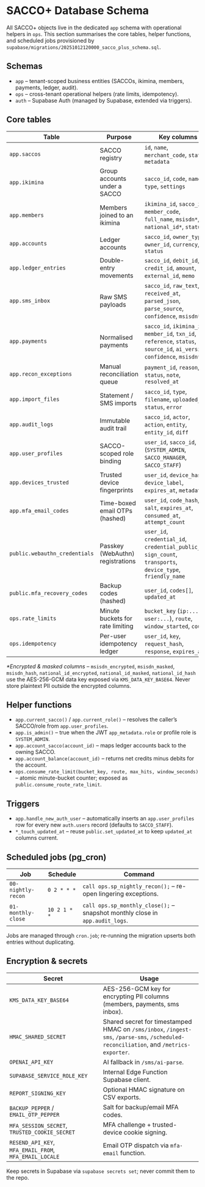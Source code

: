 # SACCO+ Database Schema

All SACCO+ objects live in the dedicated `app` schema with operational helpers in `ops`. This section summarises the core tables, helper functions, and scheduled jobs provisioned by `supabase/migrations/20251012120000_sacco_plus_schema.sql`.

## Schemas

- `app` – tenant-scoped business entities (SACCOs, ikimina, members, payments, ledger, audit).
- `ops` – cross-tenant operational helpers (rate limits, idempotency).
- `auth` – Supabase Auth (managed by Supabase, extended via triggers).

## Core tables

| Table | Purpose | Key columns |
| --- | --- | --- |
| `app.saccos` | SACCO registry | `id`, `name`, `merchant_code`, `status`, `metadata` |
| `app.ikimina` | Group accounts under a SACCO | `sacco_id`, `code`, `name`, `type`, `settings` |
| `app.members` | Members joined to an ikimina | `ikimina_id`, `sacco_id`, `member_code`, `full_name`, `msisdn*`, `national_id*`, `status` |
| `app.accounts` | Ledger accounts | `sacco_id`, `owner_type`, `owner_id`, `currency`, `status` |
| `app.ledger_entries` | Double-entry movements | `sacco_id`, `debit_id`, `credit_id`, `amount`, `external_id`, `memo` |
| `app.sms_inbox` | Raw SMS payloads | `sacco_id`, `raw_text`, `received_at`, `parsed_json`, `parse_source`, `confidence`, `msisdn*` |
| `app.payments` | Normalised payments | `sacco_id`, `ikimina_id`, `member_id`, `txn_id`, `reference`, `status`, `source_id`, `ai_version`, `confidence`, `msisdn*` |
| `app.recon_exceptions` | Manual reconciliation queue | `payment_id`, `reason`, `status`, `note`, `resolved_at` |
| `app.import_files` | Statement / SMS imports | `sacco_id`, `type`, `filename`, `uploaded_by`, `status`, `error` |
| `app.audit_logs` | Immutable audit trail | `sacco_id`, `actor`, `action`, `entity`, `entity_id`, `diff` |
| `app.user_profiles` | SACCO-scoped role binding | `user_id`, `sacco_id`, `role` (`SYSTEM_ADMIN`, `SACCO_MANAGER`, `SACCO_STAFF`) |
| `app.devices_trusted` | Trusted device fingerprints | `user_id`, `device_hash`, `device_label`, `expires_at`, `metadata` |
| `app.mfa_email_codes` | Time-boxed email OTPs (hashed) | `user_id`, `code_hash`, `salt`, `expires_at`, `consumed_at`, `attempt_count` |
| `public.webauthn_credentials` | Passkey (WebAuthn) registrations | `user_id`, `credential_id`, `credential_public_key`, `sign_count`, `transports`, `device_type`, `friendly_name` |
| `public.mfa_recovery_codes` | Backup codes (hashed) | `user_id`, `codes[]`, `updated_at` |
| `ops.rate_limits` | Minute buckets for rate limiting | `bucket_key` (`ip:...`, `user:...`), `route`, `window_started`, `count` |
| `ops.idempotency` | Per-user idempotency ledger | `user_id`, `key`, `request_hash`, `response`, `expires_at` |

_*Encrypted & masked columns_ – `msisdn_encrypted`, `msisdn_masked`, `msisdn_hash`, `national_id_encrypted`, `national_id_masked`, `national_id_hash` use the AES-256-GCM data key exposed via `KMS_DATA_KEY_BASE64`. Never store plaintext PII outside the encrypted columns.

## Helper functions

- `app.current_sacco()` / `app.current_role()` – resolves the caller’s SACCO/role from `app.user_profiles`.
- `app.is_admin()` – true when the JWT `app_metadata.role` or profile role is `SYSTEM_ADMIN`.
- `app.account_sacco(account_id)` – maps ledger accounts back to the owning SACCO.
- `app.account_balance(account_id)` – returns net credits minus debits for the account.
- `ops.consume_rate_limit(bucket_key, route, max_hits, window_seconds)` – atomic minute-bucket counter; exposed as `public.consume_route_rate_limit`.

## Triggers

- `app.handle_new_auth_user` – automatically inserts an `app.user_profiles` row for every new `auth.users` record (defaults to `SACCO_STAFF`).
- `*_touch_updated_at` – reuse `public.set_updated_at` to keep `updated_at` columns current.

## Scheduled jobs (pg_cron)

| Job | Schedule | Command |
| --- | --- | --- |
| `00-nightly-recon` | `0 2 * * *` | `call ops.sp_nightly_recon();` – re-open lingering exceptions. |
| `01-monthly-close` | `10 2 1 * *` | `call ops.sp_monthly_close();` – snapshot monthly close in `app.audit_logs`. |

Jobs are managed through `cron.job`; re-running the migration upserts both entries without duplicating.

## Encryption & secrets

| Secret | Usage |
| --- | --- |
| `KMS_DATA_KEY_BASE64` | AES-256-GCM key for encrypting PII columns (members, payments, sms inbox). |
| `HMAC_SHARED_SECRET` | Shared secret for timestamped HMAC on `/sms/inbox`, `/ingest-sms`, `/parse-sms`, `/scheduled-reconciliation`, and `/metrics-exporter`. |
| `OPENAI_API_KEY` | AI fallback in `/sms/ai-parse`. |
| `SUPABASE_SERVICE_ROLE_KEY` | Internal Edge Function Supabase client. |
| `REPORT_SIGNING_KEY` | Optional HMAC signature on CSV exports. |
| `BACKUP_PEPPER` / `EMAIL_OTP_PEPPER` | Salt for backup/email MFA codes. |
| `MFA_SESSION_SECRET`, `TRUSTED_COOKIE_SECRET` | MFA challenge + trusted-device cookie signing. |
| `RESEND_API_KEY`, `MFA_EMAIL_FROM`, `MFA_EMAIL_LOCALE` | Email OTP dispatch via `mfa-email` function. |

Keep secrets in Supabase via `supabase secrets set`; never commit them to the repo.
